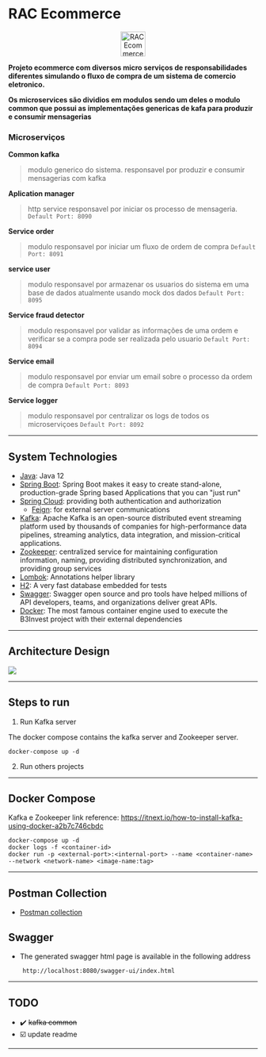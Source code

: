 # RAC Ecommerce

<p align="center">
  <a href="https://github.com/rafacancian/java-kafka-ecommerce">
    <img width="50px" src="https://raw.githubusercontent.com/rafacancian/java-kafka-ecommerce/pictures/helper/layouts/rac-ecommerce-logo.png" alt="RAC Ecommerce Logo">
  </a>
</p>

**Projeto ecommerce com diversos micro serviços de responsabilidades diferentes simulando o fluxo 
de compra de um sistema de comercio eletronico.**

**Os microservices são dividios em modulos sendo um deles o modulo common que possui as implementações
genericas de kafa para produzir e consumir mensagerias**

### Microserviços

**Common kafka**
>  modulo generico do sistema.
>  responsavel por produzir e consumir mensagerias com kafka

**Aplication manager** 
> http service responsavel por iniciar os processo de mensageria.
>```Default Port: 8090 ```

**Service order**
>    modulo responsavel por iniciar um fluxo de ordem de compra
>```Default Port: 8091```

**service user**
> modulo responsavel por armazenar os usuarios do sistema em uma base de dados
> atualmente usando mock dos dados
>```Default Port: 8095```

**Service fraud detector**
> modulo responsavel por validar as informações de uma ordem e verificar
> se a compra pode ser realizada pelo usuario 
>```Default Port: 8094```

**Service email**
> modulo responsavel por enviar um email sobre o processo da ordem de compra
>```Default Port: 8093```

**Service logger**
> modulo responsavel por centralizar os logs de todos os microserviçoes
>```Default Port: 8092```
            
---

## System Technologies
- [Java]: Java 12 
- [Spring Boot]: Spring Boot makes it easy to create stand-alone, production-grade Spring based Applications that you can "just run"
- [Spring Cloud]: providing both authentication and authorization 
  - [Feign]: for external server communications
- [Kafka]: Apache Kafka is an open-source distributed event streaming platform used by thousands of companies for high-performance data pipelines, streaming analytics, data integration, and mission-critical applications.
- [Zookeeper]: centralized service for maintaining configuration information, naming, providing distributed synchronization, and providing group services
- [Lombok]: Annotations helper library
- [H2]: A very fast database embedded for tests
- [Swagger]: Swagger open source and pro tools have helped millions of API developers, teams, and organizations deliver great APIs.
- [Docker]: The most famous container engine used to execute the B3Invest project with their external dependencies

---

## Architecture Design
![](https://raw.githubusercontent.com/rafacancian/java-kafka-ecommerce/pictures/helper/architecture/architecture.png)

---

## Steps to run
1. Run Kafka server 

The docker compose contains the kafka server and Zookeeper server.

 ```docker-compose up -d```

2. Run others projects

---

## Docker Compose
Kafka e Zookeeper
link reference: https://itnext.io/how-to-install-kafka-using-docker-a2b7c746cbdc
```
docker-compose up -d
docker logs -f <container-id>
docker run -p <external-port>:<internal-port> --name <container-name> --network <network-name> <image-name:tag>
```

---

## Postman Collection
- [Postman collection][postman-file]

## Swagger
- The generated swagger html page is available in the following address
```
    http://localhost:8080/swagger-ui/index.html
```

---
## TODO

- :heavy_check_mark: ~~kafka common~~ 
- :ballot_box_with_check: update readme

---

[Java]: https://www.java.com/pt-BR/    
[spring boot]: https://spring.io/projects/spring-boot
[spring cloud]: https://spring.io/projects/spring-cloud
[feign]: https://github.com/OpenFeign/feign
[kafka]: https://kafka.apache.org/
[Zookeeper]: https://zookeeper.apache.org/
[lombok]: https://github.com/rzwitserloot/lombok
[h2]: http://h2database.com/html/main.html
[Swagger]: https://swagger.io/
[docker]: https://www.docker.com/
[postman-file]: https://github.com/rafacancian/java-kafka-ecommerce/tree/main/application-manager/postman

